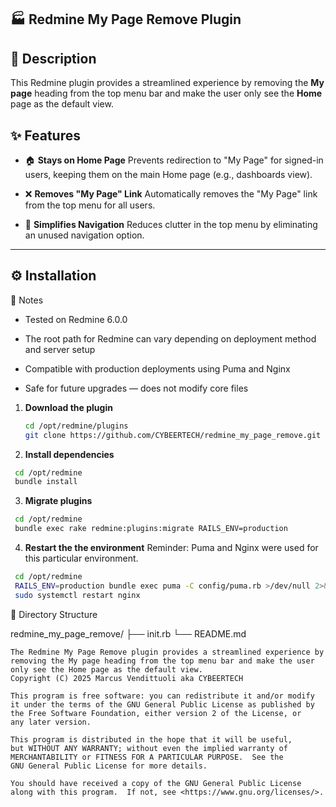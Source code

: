 ## 🏭 Redmine My Page Remove Plugin

## 📌 Description

This Redmine plugin provides a streamlined experience by removing the **My page** heading from the top menu bar and make the user only see the **Home** page as the default view.

## ✨ Features

- 🏠 **Stays on Home Page**
  Prevents redirection to "My Page" for signed-in users, keeping them on the main Home page (e.g., dashboards view).

- ❌ **Removes "My Page" Link**
  Automatically removes the "My Page" link from the top menu for all users.

- 🧼 **Simplifies Navigation** 
  Reduces clutter in the top menu by eliminating an unused navigation option.

---

## ⚙️ Installation

📝 Notes
- Tested on Redmine 6.0.0

- The root path for Redmine can vary depending on deployment method and server setup

- Compatible with production deployments using Puma and Nginx

- Safe for future upgrades — does not modify core files


1. **Download the plugin**

   ```bash
   cd /opt/redmine/plugins
   git clone https://github.com/CYBEERTECH/redmine_my_page_remove.git
   ```

2. **Install dependencies**
  ```bash
   cd /opt/redmine 
   bundle install
  ```

3. **Migrate plugins**
  ```bash
   cd /opt/redmine
   bundle exec rake redmine:plugins:migrate RAILS_ENV=production
  ```

4. **Restart the the environment**
   Reminder: Puma and Nginx were used for this particular environment.
  ```bash
   cd /opt/redmine
   RAILS_ENV=production bundle exec puma -C config/puma.rb >/dev/null 2>&1 &
   sudo systemctl restart nginx
  ```


📁 Directory Structure

redmine_my_page_remove/
├── init.rb
└── README.md


    The Redmine My Page Remove plugin provides a streamlined experience by 
    removing the My page heading from the top menu bar and make the user 
    only see the Home page as the default view.
    Copyright (C) 2025 Marcus Vendittuoli aka CYBEERTECH

    This program is free software: you can redistribute it and/or modify
    it under the terms of the GNU General Public License as published by
    the Free Software Foundation, either version 2 of the License, or
    any later version.

    This program is distributed in the hope that it will be useful,
    but WITHOUT ANY WARRANTY; without even the implied warranty of
    MERCHANTABILITY or FITNESS FOR A PARTICULAR PURPOSE.  See the
    GNU General Public License for more details.

    You should have received a copy of the GNU General Public License
    along with this program.  If not, see <https://www.gnu.org/licenses/>.
